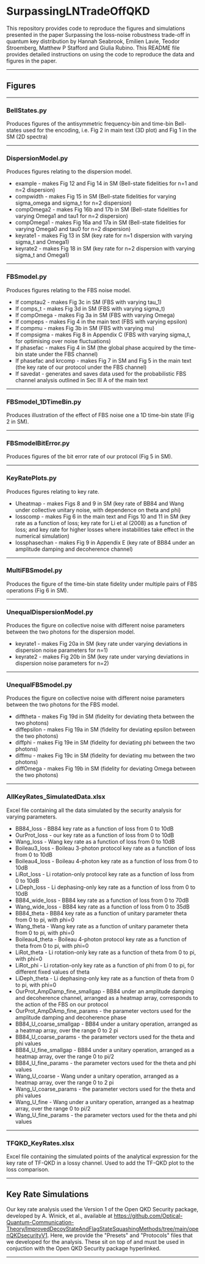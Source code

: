 # SurpassingLNTradeOffQKD
This repository provides code to reproduce the figures and simulations presented in the paper Surpassing the loss-noise robustness trade-off in quantum key distribution by Hannah Seabrook, Emilien Lavie, Teodor Stroemberg, Matthew P Stafford and Giulia Rubino. This README file provides detailed instructions on using the code to reproduce the data and figures in the paper.


-----
## Figures
-----

### BellStates.py 
Produces figures of the antisymmetric frequency-bin and time-bin Bell-states used for the encoding, i.e. Fig 2 in main text (3D plot) and Fig 1 in the SM (2D spectra)

---

### DispersionModel.py
Produces figures relating to the dispersion model.
- example - makes Fig 12 and Fig 14 in SM (Bell-state fidelities for n=1 and n=2 dispersion)
- compwidth - makes Fig 15 in SM (Bell-state fidelities for varying sigma_omega and sigma_t for n=2 dispersion)
- compOmega2 - makes Fig 16b and 17b in SM (Bell-state fidelities for varying Omega1 and tau1 for n=2 dispersion)
- compOmega1 - makes Fig 16a and 17a in SM (Bell-state fidelities for varying Omega0 and tau0 for n=2 dispersion)
- keyrate1 - makes Fig 13 in SM (key rate for n=1 dispersion with varying sigma_t and Omega1)
- keyrate2 - makes Fig 18 in SM (key rate for n=2 dispersion with varying sigma_t and Omega1)

---

### FBSmodel.py
Produces figures relating to the FBS noise model. 
- If comptau2 - makes Fig 3c in SM (FBS with varying tau_1)
- If comps_t - makes Fig 3d in SM (FBS with varying sigma_t)
- If compOmega - makes Fig 3a in SM (FBS with varying Omega)
- If compeps - makes Fig 4 in the main text (FBS with varying epsilon)
- If compmu - makes Fig 3b in SM (FBS with varying mu)
- If compsigma - makes Fig 8 in Appendix C (FBS with varying sigma_t, for optimising over noise fluctuations)
- If phasefac - makes Fig 4 in SM (the global phase acquired by the time-bin state under the FBS channel)
- If phasefac and krcomp - makes Fig 7 in SM and Fig 5 in the main text (the key rate of our protocol under the FBS channel)
- If savedat - generates and saves data used for the probabilistic FBS channel analysis outlined in Sec III A of the main text

---

### FBSmodel_1DTimeBin.py
Produces illustration of the effect of FBS noise one a 1D time-bin state (Fig 2 in SM).

---

### FBSmodelBitError.py
Produces figures of the bit error rate of our protocol (Fig 5 in SM).

---

### KeyRatePlots.py
Produces figures relating to key rate.
- Uheatmap - makes Figs 8 and 9 in SM (key rate of BB84 and Wang under collective unitary noise, with dependence on theta and phi)
- losscomp - makes Fig 6 in the main text and Figs 10 and 11 in SM (key rate as a function of loss; key rate for Li et al (2008) as a function of loss; and key rate for higher losses where instabilities take effect in the numerical simulation)
- lossphasechan - makes Fig 9 in Appendix E (key rate of BB84 under an amplitude damping and decoherence channel)

---

### MultiFBSmodel.py
Produces the figure of the time-bin state fidelity under multiple pairs of FBS operations (Fig 6 in SM).

---

### UnequalDispersionModel.py
Produces the figure on collective noise with different noise parameters between the two photons for the dispersion model.
- keyrate1 - makes Fig 20a in SM (key rate under varying deviations in dispersion noise parameters for n=1)
- keyrate2 - makes Fig 20b in SM (key rate under varying deviations in dispersion noise parameters for n=2)

---

### UnequalFBSmodel.py
Produces the figure on collective noise with different noise parameters between the two photons for the FBS model.
- difftheta - makes Fig 19d in SM (fidelity for deviating theta between the two photons)
- diffepsilon - makes Fig 19a in SM (fidelity for deviating epsilon between the two photons)
- diffphi - makes Fig 19e in SM (fidelity for deviating phi between the two photons)
- diffmu - makes Fig 19c in SM (fidelity for deviating mu between the two photons)
- diffOmega - makes Fig 19b in SM (fidelity for deviating Omega between the two photons)

---

### AllKeyRates_SimulatedData.xlsx
Excel file containing all the data simulated by the security analysis for varying parameters.
- BB84_loss - BB84 key rate as a function of loss from 0 to 10dB
- OurProt_loss - our key rate as a function of loss from 0 to 10dB
- Wang_loss - Wang key rate as a function of loss from 0 to 10dB
- Boileau3_loss - Boileau 3-photon protocol key rate as a function of loss from 0 to 10dB
- Boileau4_loss - Boileau 4-photon key rate as a function of loss from 0 to 10dB
- LiRot_loss - Li rotation-only protocol key rate as a function of loss from 0 to 10dB
- LiDeph_loss - Li dephasing-only key rate as a function of loss from 0 to 10dB
- BB84_wide_loss - BB84 key rate as a function of loss from 0 to 70dB
- Wang_wide_loss - BB84 key rate as a function of loss from 0 to 35dB
- BB84_theta - BB84 key rate as a function of unitary parameter theta from 0 to pi, with phi=0
- Wang_theta - Wang key rate as a function of unitary parameter theta from 0 to pi, with phi=0
- Boileau4_theta - Boileau 4-photon protocol key rate as a function of theta from 0 to pi, with phi=0
- LiRot_theta - Li rotation-only key rate as a function of theta from 0 to pi, with phi=0
- LiRot_phi - Li rotation-only key rate as a function of phi from 0 to pi, for different fixed values of theta
- LiDeph_theta - Li dephasing-only key rate as a function of theta from 0 to pi, with phi=0
- OurProt_AmpDamp_fine_smallgap - BB84 under an amplitude damping and decoherence channel, arranged as a heatmap array, corresponds to the action of the FBS on our protocol
- OurProt_AmpDAmp_fine_params - the parameter vectors used for the amplitude damping and decoherence phase
- BB84_U_coarse_smallgap - BB84 under a unitary operation, arranged as a heatmap array, over the range 0 to 2 pi
- BB84_U_coarse_params - the parameter vectors used for the theta and phi values
- BB84_U_fine_smallgap - BB84 under a unitary operation, arranged as a heatmap array, over the range 0 to pi/2
- BB84_U_fine_params - the parameter vectors used for the theta and phi values
- Wang_U_coarse - Wang under a unitary operation, arranged as a heatmap array, over the range 0 to 2 pi
- Wang_U_coarse_params - the parameter vectors used for the theta and phi values
- Wang_U_fine - Wang under a unitary operation, arranged as a heatmap array, over the range 0 to pi/2
- Wang_U_fine_params - the parameter vectors used for the theta and phi values

---

### TFQKD_KeyRates.xlsx
Excel file containing the simulated points of the analytical expression for the key rate of TF-QKD in a lossy channel. Used to add the TF-QKD plot to the loss comparison.

-----

## Key Rate Simulations

Our key rate analysis used the Version 1 of the Open QKD Security package, developed by A. Winick, et al., available at https://github.com/Optical-Quantum-Communication-Theory/ImprovedDecoyStateAndFlagStateSquashingMethods/tree/main/openQKDsecurityV1. Here, we provide the "Presets" and "Protocols" files that we developed for the analysis. These sit on top of and must be used in conjuction with the Open QKD Security package hyperlinked.

-----
